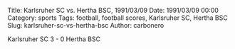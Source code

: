 Title: Karlsruher SC vs. Hertha BSC, 1991/03/09
Date: 1991/03/09 00:00
Category: sports
Tags: football, football scores, Karlsruher SC, Hertha BSC
Slug: karlsruher-sc-vs-hertha-bsc
Author: carbonero


Karlsruher SC 3 - 0 Hertha BSC
